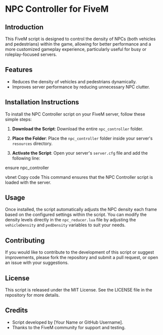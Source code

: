 # NPC Controller for FiveM

## Introduction
This FiveM script is designed to control the density of NPCs (both vehicles and pedestrians) within the game, allowing for better performance and a more customized gameplay experience, particularly useful for busy or roleplay-focused servers.

## Features
- Reduces the density of vehicles and pedestrians dynamically.
- Improves server performance by reducing unnecessary NPC clutter.

## Installation Instructions
To install the NPC Controller script on your FiveM server, follow these simple steps:

1. **Download the Script**:
   Download the entire `npc_controller` folder.

2. **Place the Folder**:
   Place the `npc_controller` folder inside your server's `resources` directory.

3. **Activate the Script**:
   Open your server's `server.cfg` file and add the following line:

ensure npc_controller

vbnet
Copy code
This command ensures that the NPC Controller script is loaded with the server.

## Usage
Once installed, the script automatically adjusts the NPC density each frame based on the configured settings within the script. You can modify the density levels directly in the `npc_reducer.lua` file by adjusting the `vehicleDensity` and `pedDensity` variables to suit your needs.

## Contributing
If you would like to contribute to the development of this script or suggest improvements, please fork the repository and submit a pull request, or open an issue with your suggestions.

## License
This script is released under the MIT License. See the LICENSE file in the repository for more details.

## Credits
- Script developed by [Your Name or GitHub Username]. 
- Thanks to the FiveM community for support and testing.
